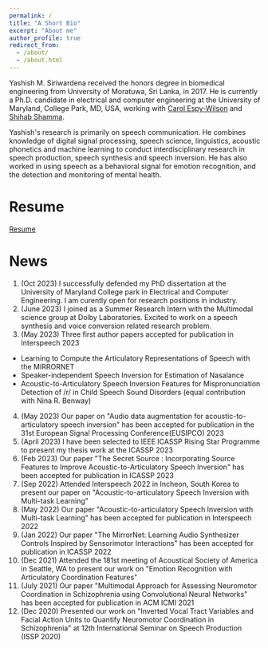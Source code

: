 ```yaml
---
permalink: /
title: "A Short Bio"
excerpt: "About me"
author_profile: true
redirect_from: 
  - /about/
  - /about.html
---
```


Yashish M. Siriwardena received the honors degree in biomedical engineering from University of Moratuwa, Sri Lanka, in 2017. He is currently a Ph.D. candidate in electrical and computer engineering at the University of Maryland, College Park, MD, USA, working with [Carol Espy-Wilson](https://isr.umd.edu/clark/faculty/391/Carol-Espy-Wilson) and [Shihab Shamma](https://isr.umd.edu/clark/faculty/476/Shihab-Shamma).

Yashish's research is primarily on speech communication. He combines knowledge of digital signal processing, speech science, linguistics, acoustic phonetics and machine learning to conduct interdisciplinary research in speech production, speech synthesis and speech inversion. He has also worked in using speech as a behavioral signal for emotion recognition, and the detection and monitoring of mental health.

Resume
======
[Resume](http://Yashish92.github.io/files/Yashish_long_resume.pdf)

News
======

1. (Oct 2023) I successfully defended my PhD dissertation at the University of Maryland College park in Electrical and Computer Engineering. I am curently open for research positions in industry. 
2. (June 2023) I joined as a Summer Research Intern with the Multimodal science group at Dolby Laboratories. Excited to work on a speech synthesis and voice conversion related research problem.
3. (May 2023) Three first author papers accepted for publication in Interspeech 2023
 - Learning to Compute the Articulatory Representations of Speech with the MIRRORNET
 - Speaker-independent Speech Inversion for Estimation of Nasalance
 - Acoustic-to-Articulatory Speech Inversion Features for Mispronunciation Detection of /r/ in Child Speech Sound Disorders (equal contribution with Nina R. Benway)
4. (May 2023) Our paper on "Audio data augmentation for acoustic-to-articulatory speech inversion" has been accepted for publication in the 31st European Signal Processing Conference(EUSIPCO) 2023
5. (April 2023) I have been selected to IEEE ICASSP Rising Star Programme to present my thesis work at the ICASSP 2023 
6. (Feb 2023) Our paper "The Secret Source : Incorporating Source Features to Improve Acoustic-to-Articulatory Speech Inversion" has been accepted for publication in ICASSP 2023
7. (Sep 2022) Attended Interspeech 2022 in Incheon, South Korea to present our paper on "Acoustic-to-articulatory Speech Inversion with Multi-task Learning"
8. (May 2022) Our paper "Acoustic-to-articulatory Speech Inversion with Multi-task Learning" has been accepted for publication in Interspeech 2022
9. (Jan 2022) Our paper "The MirrorNet: Learning Audio Synthesizer Controls Inspired by Sensorimotor Interactions" has been accepted for publication in ICASSP 2022
10. (Dec 2021) Attended the 181st meeting of Acoustical Society of America in Seattle, WA to present our work on "Emotion Recognition with Articulatory Coordination Features"
11. (July 2021) Our paper "Multimodal Approach for Assessing Neuromotor Coordination in Schizophrenia using Convolutional Neural Networks" has been accepted for publication in ACM ICMI 2021
12. (Dec 2020) Presented our work on "Inverted Vocal Tract Variables and Facial Action Units to Quantify Neuromotor Coordination in Schizophrenia" at 12th International Seminar on Speech Production (ISSP 2020)
